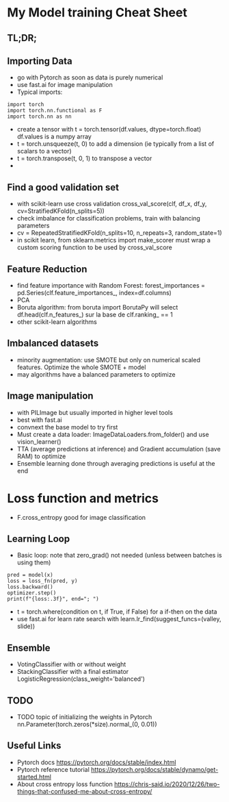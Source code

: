 # My Model training Cheat Sheet

## TL;DR;


## Importing Data
* go with Pytorch as soon as data is purely numerical
* use fast.ai for image manipulation
* Typical imports: 
```
import torch
import torch.nn.functional as F
import torch.nn as nn
```
* create a tensor with t = torch.tensor(df.values, dtype=torch.float) df.values is a numpy array
* t = torch.unsqueeze(t, 0) to add a dimension (ie typically from a list of scalars to a vector)
* t = torch.transpose(t, 0, 1) to transpose a vector
* 

## Find a good validation set
* with scikit-learn use cross validation cross_val_score(clf, df_x, df_y, cv=StratifiedKFold(n_splits=5))
* check imbalance for classification problems, train with balancing parameters
* cv = RepeatedStratifiedKFold(n_splits=10, n_repeats=3, random_state=1)
* in scikit learn, from sklearn.metrics import make_scorer must wrap a custom scoring function to be used by cross_val_score

## Feature Reduction
* find feature importance with Random Forest: forest_importances = pd.Series(clf.feature_importances_, index=df.columns)
* PCA
* Boruta algorithm: from boruta import BorutaPy will select df.head(clf.n_features_) sur la base de clf.ranking_ == 1
* other scikit-learn algorithms

## Imbalanced datasets
* minority augmentation: use SMOTE but only on numerical scaled features. Optimize the whole SMOTE + model
* may algorithms have a balanced parameters to optimize

## Image manipulation
* with PILImage but usually imported in higher level tools
* best with fast.ai
* convnext the base model to try first
* Must create a data loader: ImageDataLoaders.from_folder() and use vision_learner()
* TTA (average predictions at inference) and Gradient accumulation (save RAM) to optimize 
* Ensemble learning done through averaging predictions is useful at the end

# Loss function and metrics
* F.cross_entropy good for image classification

## Learning Loop
* Basic loop: note that zero_grad() not needed (unless between batches is using them)
```
pred = model(x)
loss = loss_fn(pred, y)
loss.backward()
optimizer.step()
print(f"{loss:.3f}", end="; ")
```
* t = torch.where(condition on t, if True, if False) for a if-then on the data
* use fast.ai for learn rate search with learn.lr_find(suggest_funcs=(valley, slide))

## Ensemble
* VotingClassifier with or without weight
* StackingClassifier with a final estimator LogisticRegression(class_weight='balanced')

## TODO
* TODO topic of initializing the weights in Pytorch
nn.Parameter(torch.zeros(*size).normal_(0, 0.01))

## Useful Links

- Pytorch docs https://pytorch.org/docs/stable/index.html
- Pytorch reference tutorial https://pytorch.org/docs/stable/dynamo/get-started.html
- About cross entropy loss function https://chris-said.io/2020/12/26/two-things-that-confused-me-about-cross-entropy/


